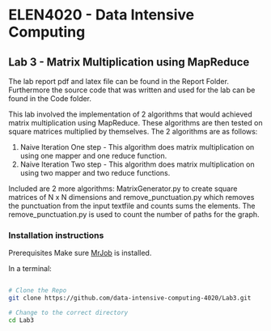# ELEN4020 - Data Intensive Computing
## Lab 3 - Matrix Multiplication using MapReduce
The lab report pdf and latex file can be found in the Report Folder. Furthermore the source code that was written and used for the lab can be found in the Code folder.

This lab involved the implementation of 2 algorithms that would achieved matrix multiplication using MapReduce. These algorithms are then tested on square matrices multiplied by themselves. The 2 algorithms are as follows:

1. Naive Iteration One step - This algorithm does matrix multiplication on using one mapper and one reduce function.
2. Naive Iteration Two step - This algorithm does matrix multiplication on using two mapper and two reduce functions.

Included are 2 more algorithms: MatrixGenerator.py to create square matrices of N x N dimensions and remove_punctuation.py which removes the punctuation from the input textfile and counts sums the elements. The remove_punctuation.py is used to count the number of paths for the graph.

### Installation instructions

Prerequisites
Make sure [MrJob](https://github.com/Yelp/mrjob) is installed.

In a terminal:

```bash

# Clone the Repo
git clone https://github.com/data-intensive-computing-4020/Lab3.git

# Change to the correct directory
cd Lab3

```
